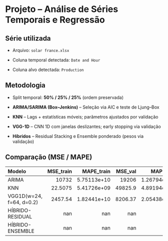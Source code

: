# Projeto – Análise de Séries Temporais e Regressão

## Série utilizada

- Arquivo: `solar france.xlsx`

- Coluna temporal detectada: `Date and Hour`

- Coluna alvo detectada: `Production`

## Metodologia

- Split temporal: **50% / 25% / 25%** (ordem preservada)

- **ARIMA/SARIMA (Box–Jenkins)** – Seleção via AIC e teste de Ljung–Box

- **KNN** – Lags + estatísticas móveis; parâmetros ajustados por validação

- **VGG-1D** – CNN 1D com janelas deslizantes; early stopping via validação

- **Híbridos** – Residual Stacking e Ensemble ponderado (pesos via validação)

## Comparação (MSE / MAPE)

| Modelo                   |   MSE_train |    MAPE_train |   MSE_val |      MAPE_val |   MSE_test |   MAPE_test |
|:-------------------------|------------:|--------------:|----------:|--------------:|-----------:|------------:|
| ARIMA                    |  10732      |   5.75113e+10 |  19206    |   1.26794e+11 |    21511.9 | 1.12705e+11 |
| KNN                      |     22.5075 |   5.41726e+09 |  49825.9  |   4.89194e+09 |   144300   | 1.09218e+09 |
| VGG1D(w=24, f=64, d=0.2) |   2457.54   |   1.82441e+10 |   8206.37 |   2.05438e+10 |    23071.4 | 2.10142e+10 |
| HÍBRIDO-RESIDUAL         |    nan      | nan           |    nan    | nan           |    28466.5 | 1.45634e+11 |
| HÍBRIDO-ENSEMBLE         |    nan      | nan           |    nan    | nan           |    13460.6 | 4.41365e+10 |